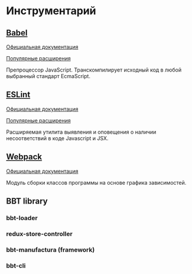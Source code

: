 # Инструментарий

## [Babel](/tools/babel)

<p><a target="_blank" href="https://babeljs.io/">Официальная документация</a></p>
<p><a target="_blank" href="https://github.com/babel/awesome-babel">Популярные расширения</a></p>

Препроцессор JavaScript. Транскомпилирует исходный код в любой выбранный стандарт EcmaScript.

## [ESLint](/tools/eslint)

<p><a target="_blank" href="https://eslint.org/">Официальная документация</a></p>
<p><a target="_blank" href="https://github.com/dustinspecker/awesome-eslint">Популярные расширения</a></p>

Расширяемая утилита выявления и оповещения о наличии несоответствий в коде Javascript и JSX.

## [Webpack](/tools/webpack)

<p><a target="_blank" href="https://webpack.js.org/">Официальная документация</a></p>

Модуль сборки классов программы на основе графика зависимостей.

## BBT library

### bbt-loader

### redux-store-controller

### bbt-manufactura (framework)

### bbt-cli